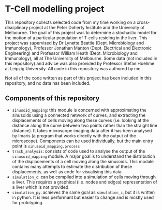# T-Cell modelling project

This repository collects selected code from my time working on a 
cross-disciplinary project at the Peter Doherty Institute and the University 
of Melbourne. The goal of this project was to determine a stochastic model for 
the motion of a particular population of T-cells residing in the liver. This 
project was supervised by Dr Lynette Beattie (Dept. Microbiology and 
Immunology), Professor Jonathan Manton 
(Dept. Electrical and Electronic Engineering) and Professor William Heath 
(Dept. Microbiology and Immunology), all at The University of Melbourne. 
Some data (not included in this repository) and advice was also provided by
Professor Stefan Hoehme at Leipzig University. All code in this repository 
was authored by me.

Not all of the code written as part of this project has been included in this 
repository, and no data has been included. 

## Components of this repository
- `sinusoid_mapping`: this module is concerned with approximating the sinusoids 
using a connected network of curves, and extracting the displacements of cells 
moving along these curves (i.e. looking at the distance along the curve between 
two points rather than the straight line distance). It takes microscope imaging 
data after it has been analysed by Imaris (a program that works directly with 
the output of the microscope). Components can be used individually, but the 
main entry point is `sinusoid_mapping.process`
- `track_analysis`: consists of code used to analyse the output of the `sinusoid_mapping`
module. A major goal is to understand the distribution of the displacements of 
a cell moving along the sinusoids. This module contains many attempts to estimate 
the distribution of these displacements, as well as code for visualising this 
data. 
- `simulation_c`: can be compiled into a simulation of cells moving through a liver. 
This requires a graphical (i.e. nodes and edges) representation of a liver which is 
not provided. 
- `simulation_py`: achieves the same goal as `simulation_c`, but it is written 
in python. It is less performant but easier to change and is mostly used for 
prototyping. 
